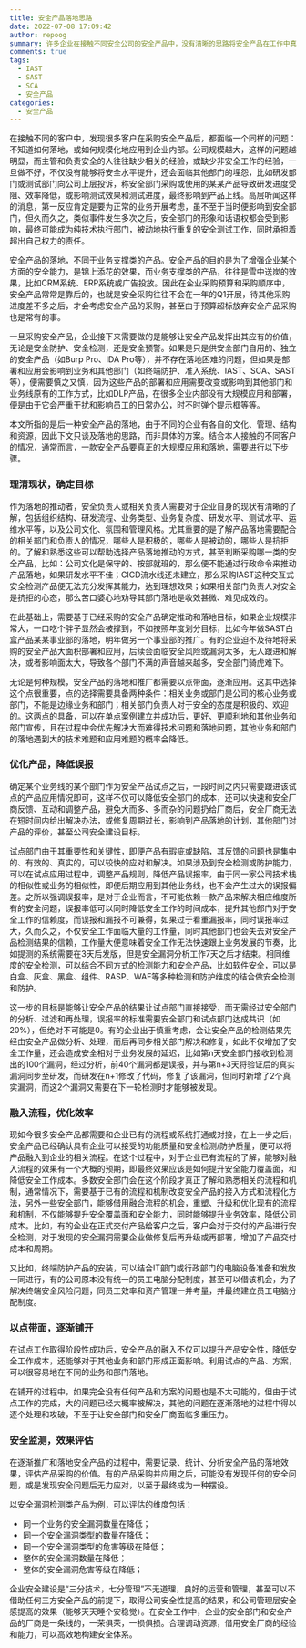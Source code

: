 ```yaml
---
title: 安全产品落地思路
date: 2022-07-08 17:09:42
author: repoog
summary: 许多企业在接触不同安全公司的安全产品中，没有清晰的思路将安全产品在工作中真正运用落地，导致安全预算的浪费，又或者安全工作的低效。笔者在接触不同的企业的安全部门过程中，发现共性的问题是一致的，即没有清晰的产品落地思路，因此本文特意介绍安全产品在企业安全建设过程中的落地思路。
comments: true
tags:
  - IAST
  - SAST
  - SCA
  - 安全产品
categories:
  - 安全产品
---
```


在接触不同的客户中，发现很多客户在采购安全产品后，都面临一个同样的问题：不知道如何落地，或如何规模化地应用到企业内部。公司规模越大，这样的问题越明显，而主管和负责安全的人往往缺少相关的经验，或缺少非安全工作的经验，一旦做不好，不仅没有能够将安全水平提升，还会面临其他部门的埋怨，比如研发部门或测试部门向公司上层投诉，称安全部门采购或使用的某某产品导致研发进度受阻、效率降低，或影响测试效果和测试进度，最终影响到产品上线。高层听闻这样的消息，第一反应肯定是要为正常的业务开展考虑，虽不至于当时便影响到安全部门，但久而久之，类似事件发生多次之后，安全部门的形象和话语权都会受到影响，最终可能成为纯技术执行部门，被动地执行重复的安全测试工作，同时承担着超出自己权力的责任。

安全产品的落地，不同于业务支撑类的产品。安全产品的目的是为了增强企业某个方面的安全能力，是锦上添花的效果，而业务支撑类的产品，往往是雪中送炭的效果，比如CRM系统、ERP系统或广告投放。因此在企业采购预算和采购顺序中，安全产品常常是靠后的，也就是安全采购往往不会在一年的Q1开展，待其他采购进度差不多之后，才会考虑安全产品的采购，甚至由于预算超标放弃安全产品采购也是常有的事。

一旦采购安全产品，企业接下来需要做的是能够让安全产品发挥出其应有的价值，无论是安全防护、安全检测，还是安全预警。如果是只是供安全部门自用的、独立的安全产品（如Burp Pro、IDA Pro等），并不存在落地困难的问题，但如果是部署和应用会影响到业务和其他部门（如终端防护、准入系统、IAST、SCA、SAST等），便需要慎之又慎，因为这些产品的部署和应用需要改变或影响到其他部门和业务线原有的工作方式，比如DLP产品，在很多企业内部没有大规模应用和部署，便是由于它会严重干扰和影响员工的日常办公，时不时弹个提示框等等。

本文所指的是后一种安全产品的落地，由于不同的企业有各自的文化、管理、结构和资源，因此下文只谈及落地的思路，而非具体的方案。结合本人接触的不同客户的情况，通常而言，一款安全产品要真正的大规模应用和落地，需要进行以下步骤。

### **理清现状，确定目标**

作为落地的推动者，安全负责人或相关负责人需要对于企业自身的现状有清晰的了解，包括组织结构、研发流程、业务类型、业务复杂度、研发水平、测试水平、运维水平等，以及公司文化、氛围和管理风格。尤其重要的是了解产品落地需要配合的相关部门和负责人的情况，哪些人是积极的，哪些人是被动的，哪些人是抗拒的。了解和熟悉这些可以帮助选择产品落地推动的方式，甚至判断采购哪一类的安全产品，比如：公司文化是保守的、按部就班的，那么便不能通过行政命令来推动产品落地，如果研发水平不佳；CICD流水线还未建立，那么采购IAST这种交互式安全检测产品便无法充分发挥其能力，达到理想效果；如果相关部门负责人对安全是抗拒的心态，那么苦口婆心地劝导其部门落地是收效甚微、难见成效的。

在此基础上，需要基于已经采购的安全产品确定推动和落地目标，如果企业规模非常大，一口吃个胖子显然会被撑到，不如按照年度划分目标，比如今年做SAST白盒产品某某事业部的落地，明年做另一个事业部的推广。有的企业迫不及待地将采购的安全产品大面积部署和应用，后续会面临安全风险或漏洞太多，无人跟进和解决，或者影响面太大，导致各个部门不满的声音越来越多，安全部门骑虎难下。

无论是何种规模，安全产品的落地和推广都需要以点带面，逐渐应用。这其中选择这个点很重要，点的选择需要具备两种条件：相关业务或部门是公司的核心业务或部门，不能是边缘业务和部门；相关部门负责人对于安全的态度是积极的、欢迎的。这两点的具备，可以在单点案例建立并成功后，更好、更顺利地和其他业务和部门宣传，且在过程中会优先解决大而难得技术问题和落地问题，其他业务和部门的落地遇到大的技术难题和应用难题的概率会降低。

### **优化产品，降低误报**

确定某个业务线的某个部门作为安全产品试点之后，一段时间之内只需要跟进该试点的产品应用情况即可，这样不仅可以降低安全部门的成本，还可以快速和安全厂商反馈、互动和调整产品，避免大而多、多而杂的问题扔给厂商后，安全厂商无法在短时间内给出解决办法，或修复周期过长，影响到产品落地的计划，其他部门对产品的评价，甚至公司安全建设目标。

试点部门由于其重要性和关键性，即便产品有瑕疵或缺陷，其反馈的问题也是集中的、有效的、真实的，可以较快的应对和解决。如果涉及到安全检测或防护能力，可以在试点应用过程中，调整产品规则，降低产品误报率，由于同一家公司技术栈的相似性或业务的相似性，即便后期应用到其他业务线，也不会产生过大的误报偏差。之所以强调误报率，是对于企业而言，不可能依赖一款产品来解决相应维度所有的安全问题，误报率低可以同时降低安全工作的时间成本，提升其他部门对于安全工作的信赖度，而误报和漏报不可兼得，如果过于看重漏报率，同时误报率过大，久而久之，不仅安全工作面临大量的工作量，同时其他部门也会失去对安全产品检测结果的信赖，工作量大便意味着安全工作无法快速跟上业务发展的节奏，比如提测的系统需要在3天后发版，但是安全漏洞分析工作7天之后才结束。相同维度的安全检测，可以结合不同方式的检测能力和安全产品，比如软件安全，可以是白盒、灰盒、黑盒、组件、RASP、WAF等多种检测和防护维度的结合做安全检测和防护。

这一步的目标是能够让安全产品的结果让试点部门直接接受，而无需经过安全部门的分析、过滤和再处理，误报率的标准需要安全部门和试点部门达成共识（如20%），但绝对不可能是0。有的企业出于慎重考虑，会让安全产品的检测结果先经由安全产品做分析、处理，而后再同步相关部门解决和修复，如此不仅增加了安全工作量，还会造成安全相对于业务发展的延迟，比如第n天安全部门接收到检测出的100个漏洞，经过分析，前40个漏洞都是误报，并与第n+3天将验证后的真实漏洞同步至研发，而研发在n+1修改了代码，修复了该漏洞，但同时新增了2个真实漏洞，而这2个漏洞又需要在下一轮检测时才能够被发现。

### **融入流程，优化效率**

现如今很多安全产品都需要和企业已有的流程或系统打通或对接，在上一步之后，安全产品已经确认具有企业可以接受的功能质量和安全检测/防护质量，便可以将产品融入到企业的相关流程。在这个过程中，对于企业已有流程的了解，能够对融入流程的效果有一个大概的预期，即最终效果应该是如何提升安全能力覆盖面，和降低安全工作成本。多数安全部门会在这个阶段才真正了解和熟悉相关的流程和机制，通常情况下，需要基于已有的流程和机制改变安全产品的接入方式和流程化方法，另外一些安全部门，能够借用融合流程的机会，重塑、升级和优化现有的流程和机制，不仅能够提升安全覆盖面和安全能力，同时能够提升业务效率，降低公司成本。比如，有的企业在正式交付产品给客户之后，客户会对于交付的产品进行安全检测，对于发现的安全漏洞需要企业做修复后再升级或再部署，增加了产品交付成本和周期。

又比如，终端防护产品的安装，可以结合IT部门或行政部门的电脑设备准备和发放一同进行，有的公司原本没有统一的员工电脑分配制度，甚至可以借该机会，为了解决终端安全风险问题，同员工效率和资产管理一并考量，并最终建立员工电脑分配制度。

### **以点带面，逐渐铺开**

在试点工作取得阶段性成功后，安全产品的融入不仅可以提升产品安全性，降低安全工作成本，还能够对于其他业务和部门形成正面影响。利用试点的产品、方案，可以很容易地在不同的业务和部门落地。

在铺开的过程中，如果完全没有任何产品和方案的问题也是不大可能的，但由于试点工作的完成，大的问题已经大概率被解决，其他的问题在逐渐落地的过程中得以逐个处理和攻破，不至于让安全部门和安全厂商面临多重压力。

### **安全监测，效果评估**

在逐渐推广和落地安全产品的过程中，需要记录、统计、分析安全产品的落地效果，评估产品采购的价值。有的产品采购并应用之后，可能没有发现任何的安全问题，或是发现安全问题后无力应对，以至于最终成为一种摆设。

以安全漏洞检测类产品为例，可以评估的维度包括：

* 同一个业务的安全漏洞数量在降低；
* 同一个安全漏洞类型的数量在降低；
* 同一个安全漏洞类型的危害等级在降低；
* 整体的安全漏洞数量在降低；
* 整体的安全漏洞危害等级在降低；

企业安全建设是“三分技术，七分管理”不无道理，良好的运营和管理，甚至可以不借助任何三方安全产品的前提下，取得公司安全性提高的结果，和公司管理层安全感提高的效果（能够天天睡个安稳觉）。在安全工作中，企业的安全部门和安全产品的厂商是一条线的，一荣俱荣，一损俱损。合理调动资源，借用安全厂商的经验和能力，可以高效地构建安全体系。